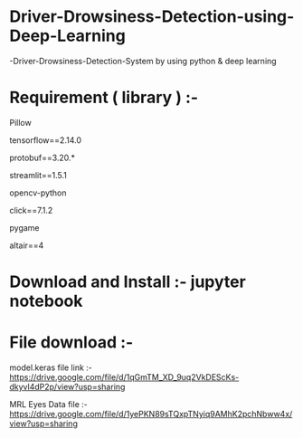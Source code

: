 # Driver-Drowsiness-Detection-using-Deep-Learning
-Driver-Drowsiness-Detection-System by using python &amp; deep learning

# Requirement ( library ) :-

Pillow

tensorflow==2.14.0

protobuf==3.20.*

streamlit==1.5.1

opencv-python

click==7.1.2 

pygame

altair==4
 
# Download and Install :- jupyter notebook 

# File download :-

model.keras file link :- https://drive.google.com/file/d/1qGmTM_XD_9uq2VkDEScKs-dkyvl4dP2p/view?usp=sharing

MRL Eyes Data file :- https://drive.google.com/file/d/1yePKN89sTQxpTNyiq9AMhK2pchNbww4x/view?usp=sharing
